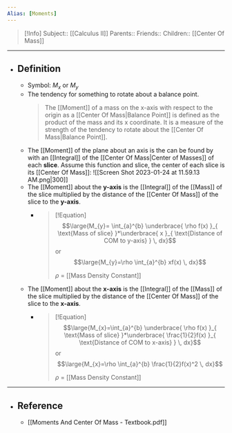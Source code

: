 ```yaml
---
Alias: [Moments]
---
```

> [!Info]
> Subject:: [[Calculus II]]
> Parents:: 
> Friends:: 
> Children:: [[Center Of Mass]]
---
- ## Definition
	- Symbol: $M_{x}$ or $M_{y}$
	- The tendency for something to rotate about a balance point.
	  > The [[Moment]] of a mass on the x-axis with respect to the origin as a [[Center Of Mass|Balance Point]] is defined as the product of the mass and its x coordinate. It is a measure of the strength of the tendency to rotate about the [[Center Of Mass|Balance Point]].
	-  The [[Moment]] of the plane about an axis is the can be found by with an [[Integral]] of the [[Center Of Mass|Center of Masses]] of each **slice**. Assume this function and slice, the center of each slice is its [[Center Of Mass]]:
	  ![[Screen Shot 2023-01-24 at 11.59.13 AM.png|300]]
	- The [[Moment]] about the **y-axis** is the [[Integral]] of the [[Mass]] of the slice multiplied by the distance of the [[Center Of Mass]] of the slice to the **y-axis**.
		- > [!Equation]
		  > $$\large{M_{y}= \int_{a}^{b} \underbrace{ \rho f(x) }_{ \text{Mass of slice} }*\underbrace{ x }_{ \text{Distance of COM to y-axis} } \, dx}$$
		  > or 
		  > $$\large{M_{y}=\rho \int_{a}^{b} xf(x) \, dx}$$
		  > 
		  > $\rho$ = [[Mass Density Constant]]
	- The [[Moment]] about the **x-axis** is the [[Integral]] of the [[Mass]] of the slice multiplied by the distance of the [[Center Of Mass]] of the slice to the **x-axis**.
		- > [!Equation]
		  > $$\large{M_{x}=\int_{a}^{b} \underbrace{ \rho f(x) }_{ \text{Mass of slice} }*\underbrace{ \frac{1}{2}f(x) }_{ \text{Distance of COM to x-axis} } \, dx}$$
		  > or 
		  > $$\large{M_{x}=\rho \int_{a}^{b} \frac{1}{2}f(x)^2 \, dx}$$
		  > 
		  > $\rho$ = [[Mass Density Constant]]
---
- ## Reference
	- [[Moments And Center Of Mass - Textbook.pdf]]